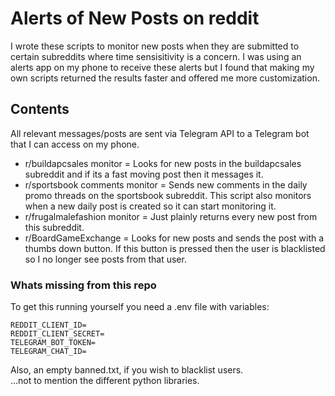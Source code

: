 # Alerts of New Posts on reddit

I wrote these scripts to monitor new posts when they are submitted to certain subreddits where time sensisitivity is a concern.  I was using an alerts app on my phone to receive these alerts but I found that making my own scripts returned the results faster and offered me more customization. 

## Contents

All relevant messages/posts are sent via Telegram API to a Telegram bot that I can access on my phone.

- r/buildapcsales monitor = Looks for new posts in the buildapcsales subreddit and if its a fast moving post then it messages it.
- r/sportsbook comments monitor = Sends new comments in the daily promo threads on the sportsbook subreddit.  This script also monitors when a new daily post is created so it can start monitoring it. 
- r/frugalmalefashion monitor = Just plainly returns every new post from this subreddit.
- r/BoardGameExchange = Looks for new posts and sends the post with a thumbs down button.  If this button is pressed then the user is blacklisted so I no longer see posts from that user.

### Whats missing from this repo

To get this running yourself you need a .env file with variables:
```
REDDIT_CLIENT_ID=
REDDIT_CLIENT_SECRET=
TELEGRAM_BOT_TOKEN=
TELEGRAM_CHAT_ID=
```
Also, an empty banned.txt, if you wish to blacklist users.  
...not to mention the different python libraries.

